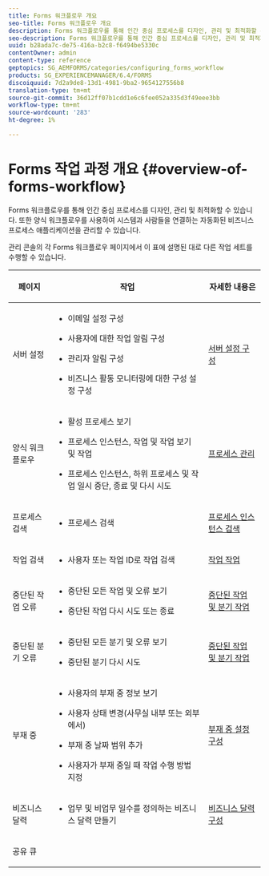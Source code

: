 ```yaml
---
title: Forms 워크플로우 개요
seo-title: Forms 워크플로우 개요
description: Forms 워크플로우를 통해 인간 중심 프로세스를 디자인, 관리 및 최적화할 수 있습니다. 또한 양식 워크플로우를 사용하여 시스템과 사람들을 연결하는 자동화된 비즈니스 프로세스 애플리케이션을 관리할 수 있습니다.
seo-description: Forms 워크플로우를 통해 인간 중심 프로세스를 디자인, 관리 및 최적화할 수 있습니다. 또한 양식 워크플로우를 사용하여 시스템과 사람들을 연결하는 자동화된 비즈니스 프로세스 애플리케이션을 관리할 수 있습니다.
uuid: b28ada7c-de75-416a-b2c8-f6494be5330c
contentOwner: admin
content-type: reference
geptopics: SG_AEMFORMS/categories/configuring_forms_workflow
products: SG_EXPERIENCEMANAGER/6.4/FORMS
discoiquuid: 7d2a9de8-13d1-4981-9ba2-9654127556b8
translation-type: tm+mt
source-git-commit: 36d12ff07b1cdd1e6c6fee052a335d3f49eee3bb
workflow-type: tm+mt
source-wordcount: '283'
ht-degree: 1%

---
```



# Forms 작업 과정 개요 {#overview-of-forms-workflow}

Forms 워크플로우를 통해 인간 중심 프로세스를 디자인, 관리 및 최적화할 수 있습니다. 또한 양식 워크플로우를 사용하여 시스템과 사람들을 연결하는 자동화된 비즈니스 프로세스 애플리케이션을 관리할 수 있습니다.

관리 콘솔의 각 Forms 워크플로우 페이지에서 이 표에 설명된 대로 다른 작업 세트를 수행할 수 있습니다.

<table>
 <thead>
  <tr>
   <th><p>페이지</p></th> 
   <th><p>작업</p></th> 
   <th><p>자세한 내용은</p></th> 
  </tr> 
 </thead> 
 <tbody>
  <tr>
   <td><p>서버 설정</p></td> 
   <td>
    <ul>
     <li><p>이메일 설정 구성</p></li>
     <li><p>사용자에 대한 작업 알림 구성</p></li>
     <li><p>관리자 알림 구성</p></li>
     <li><p>비즈니스 활동 모니터링에 대한 구성 설정 구성 </p></li>
    </ul></td> 
   <td><p><a href="/help/forms/using/admin-help/configuring-server-settings.md#configuring-server-settings">서버 설정 구성</a></p></td> 
  </tr> 
  <tr>
   <td><p>양식 워크플로우</p></td> 
   <td>
    <ul>
     <li><p>활성 프로세스 보기</p></li>
     <li><p>프로세스 인스턴스, 작업 및 작업 보기 및 작업</p></li>
     <li><p>프로세스 인스턴스, 하위 프로세스 및 작업 일시 중단, 종료 및 다시 시도</p></li>
    </ul></td> 
   <td><p><a href="/help/forms/using/admin-help/processes.md#managing-processes">프로세스 관리</a></p></td> 
  </tr> 
  <tr>
   <td><p>프로세스 검색</p></td> 
   <td>
    <ul>
     <li><p>프로세스 검색</p></li>
    </ul></td> 
   <td><p><a href="/help/forms/using/admin-help/searching-process-instances.md#searching-for-process-instances">프로세스 인스턴스 검색</a></p></td> 
  </tr> 
  <tr>
   <td><p>작업 검색</p></td> 
   <td>
    <ul>
     <li><p>사용자 또는 작업 ID로 작업 검색</p></li>
    </ul></td> 
   <td><p><a href="/help/forms/using/admin-help/tasks.md#working-with-tasks">작업 작업</a></p></td> 
  </tr> 
  <tr>
   <td><p>중단된 작업 오류</p></td> 
   <td>
    <ul>
     <li><p>중단된 모든 작업 및 오류 보기</p></li>
     <li><p>중단된 작업 다시 시도 또는 종료</p></li>
    </ul></td> 
   <td><p><a href="/help/forms/using/admin-help/stalled-operations-branches.md#working-with-stalled-operations-and-branches">중단된 작업 및 분기 작업</a></p></td> 
  </tr> 
  <tr>
   <td><p>중단된 분기 오류</p></td> 
   <td>
    <ul>
     <li><p>중단된 모든 분기 및 오류 보기</p></li>
     <li><p>중단된 분기 다시 시도</p></li>
    </ul></td> 
   <td><p><a href="/help/forms/using/admin-help/stalled-operations-branches.md#working-with-stalled-operations-and-branches">중단된 작업 및 분기 작업</a></p></td> 
  </tr> 
  <tr>
   <td><p>부재 중</p></td> 
   <td>
    <ul>
     <li><p>사용자의 부재 중 정보 보기</p></li>
     <li><p>사용자 상태 변경(사무실 내부 또는 외부에서)</p></li>
     <li><p>부재 중 날짜 범위 추가 </p></li>
     <li><p>사용자가 부재 중일 때 작업 수행 방법 지정</p></li>
    </ul></td> 
   <td><p><a href="/help/forms/using/admin-help/configuring-out-office-settings.md#configuring-out-of-office-settings">부재 중 설정 구성</a></p></td> 
  </tr> 
  <tr>
   <td><p>비즈니스 달력</p></td> 
   <td>
    <ul>
     <li><p>업무 및 비업무 일수를 정의하는 비즈니스 달력 만들기</p></li>
    </ul></td> 
   <td><p><a href="/help/forms/using/admin-help/configuring-business-calendars.md#configuring-business-calendars">비즈니스 달력 구성</a></p></td> 
  </tr> 
  <tr>
   <td><p>공유 큐</p></td> 
   <td><p></p></td> 
   <td><p></p></td> 
  </tr> 
 </tbody> 
</table>

